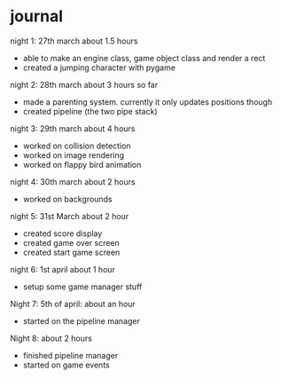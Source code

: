 # journal
night 1: 27th march
about 1.5 hours
 - able to make an engine class, game object class and render a rect
 - created a jumping character with pygame

night 2: 28th march
about 3 hours so far
 - made a parenting system. currently it only updates positions though
 - created pipeline (the two pipe stack)

night 3: 29th march
about 4 hours
- worked on collision detection
- worked on image rendering
- worked on flappy bird animation

night 4: 30th march
about 2 hours
- worked on backgrounds

night 5: 31st March
about 2 hour
- created score display
- created game over screen
- created start game screen

night 6: 1st april
about 1 hour
- setup some game manager stuff

Night 7: 5th of april:
about an hour
- started on the pipeline manager

Night 8: 
about 2 hours
- finished pipeline manager
- started on game events


